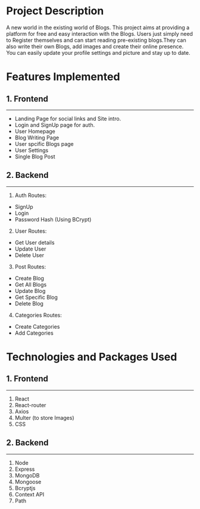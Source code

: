 # Project Description
A new world in the existing world of Blogs. This project aims at providing a platform for free and easy interaction with the Blogs.
Users just simply need to Register themselves and can start reading pre-existing blogs.They can also write their own Blogs, add images and create their online presence. You can easily update your profile settings and picture and stay up to date.

# Features Implemented
## 1. Frontend
---
* Landing Page for social links and Site intro.
* Login and SignUp page for auth.
* User Homepage
* Blog Writing Page
* User spcific Blogs page
* User Settings
* Single Blog Post
## 2. Backend
---
1. Auth Routes:
* SignUp
* Login
* Password Hash (Using BCrypt)
2. User Routes:
* Get User details
* Update User
* Delete User
3. Post Routes:
* Create Blog
* Get All Blogs
* Update Blog
* Get Specific Blog
* Delete Blog
4. Categories Routes:
* Create Categories
* Add Categories

# Technologies and Packages Used

## 1. Frontend
---
1. React
2. React-router
3. Axios
4. Multer (to store Images)
5. CSS

## 2. Backend
---
1. Node
2. Express
3. MongoDB
4. Mongoose
5. Bcryptjs
6. Context API
7. Path
